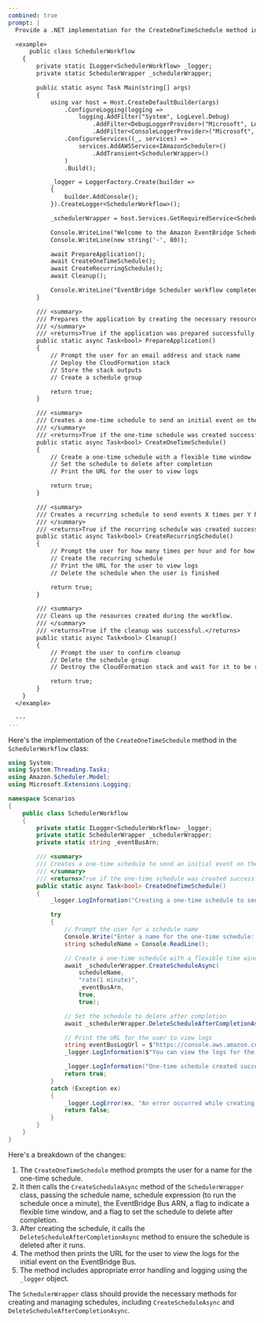 ```yaml
---
combined: true
prompt: |
  Provide a .NET implementation for the CreateOneTimeSchedule method in the SchedulerWorkflow class given below. Use the service wrapper methods in SchedulerWrapper for the service calls. Create a schedule that is set to delete after completion.

  <example>
      public class SchedulerWorkflow
    {
        private static ILogger<SchedulerWorkflow> _logger;
        private static SchedulerWrapper _schedulerWrapper;

        public static async Task Main(string[] args)
        {
            using var host = Host.CreateDefaultBuilder(args)
                .ConfigureLogging(logging =>
                    logging.AddFilter("System", LogLevel.Debug)
                        .AddFilter<DebugLoggerProvider>("Microsoft", LogLevel.Information)
                        .AddFilter<ConsoleLoggerProvider>("Microsoft", LogLevel.Trace))
                .ConfigureServices((_, services) =>
                    services.AddAWSService<IAmazonScheduler>()
                        .AddTransient<SchedulerWrapper>()
                )
                .Build();

            _logger = LoggerFactory.Create(builder =>
            {
                builder.AddConsole();
            }).CreateLogger<SchedulerWorkflow>();

            _schedulerWrapper = host.Services.GetRequiredService<SchedulerWrapper>();

            Console.WriteLine("Welcome to the Amazon EventBridge Scheduler Workflow!");
            Console.WriteLine(new string('-', 80));

            await PrepareApplication();
            await CreateOneTimeSchedule();
            await CreateRecurringSchedule();
            await Cleanup();

            Console.WriteLine("EventBridge Scheduler workflow completed.");
        }

        /// <summary>
        /// Prepares the application by creating the necessary resources.
        /// </summary>
        /// <returns>True if the application was prepared successfully.</returns>
        public static async Task<bool> PrepareApplication()
        {
            // Prompt the user for an email address and stack name
            // Deploy the CloudFormation stack
            // Store the stack outputs
            // Create a schedule group

            return true;
        }

        /// <summary>
        /// Creates a one-time schedule to send an initial event on the new EventBus.
        /// </summary>
        /// <returns>True if the one-time schedule was created successfully.</returns>
        public static async Task<bool> CreateOneTimeSchedule()
        {
            // Create a one-time schedule with a flexible time window
            // Set the schedule to delete after completion
            // Print the URL for the user to view logs

            return true;
        }

        /// <summary>
        /// Creates a recurring schedule to send events X times per Y hours.
        /// </summary>
        /// <returns>True if the recurring schedule was created successfully.</returns>
        public static async Task<bool> CreateRecurringSchedule()
        {
            // Prompt the user for how many times per hour and for how many hours
            // Create the recurring schedule
            // Print the URL for the user to view logs
            // Delete the schedule when the user is finished

            return true;
        }

        /// <summary>
        /// Cleans up the resources created during the workflow.
        /// </summary>
        /// <returns>True if the cleanup was successful.</returns>
        public static async Task<bool> Cleanup()
        {
            // Prompt the user to confirm cleanup
            // Delete the schedule group
            // Destroy the CloudFormation stack and wait for it to be removed

            return true;
        }
    }
  </example>

  ---
---
```

Here's the implementation of the `CreateOneTimeSchedule` method in the `SchedulerWorkflow` class:

```csharp
using System;
using System.Threading.Tasks;
using Amazon.Scheduler.Model;
using Microsoft.Extensions.Logging;

namespace Scenarios
{
    public class SchedulerWorkflow
    {
        private static ILogger<SchedulerWorkflow> _logger;
        private static SchedulerWrapper _schedulerWrapper;
        private static string _eventBusArn;

        /// <summary>
        /// Creates a one-time schedule to send an initial event on the new EventBus.
        /// </summary>
        /// <returns>True if the one-time schedule was created successfully.</returns>
        public static async Task<bool> CreateOneTimeSchedule()
        {
            _logger.LogInformation("Creating a one-time schedule to send an initial event...");

            try
            {
                // Prompt the user for a schedule name
                Console.Write("Enter a name for the one-time schedule: ");
                string scheduleName = Console.ReadLine();

                // Create a one-time schedule with a flexible time window
                await _schedulerWrapper.CreateScheduleAsync(
                    scheduleName,
                    "rate(1 minute)",
                    _eventBusArn,
                    true,
                    true);

                // Set the schedule to delete after completion
                await _schedulerWrapper.DeleteScheduleAfterCompletionAsync(scheduleName);

                // Print the URL for the user to view logs
                string eventBusLogUrl = $"https://console.aws.amazon.com/events/eventbus";
                _logger.LogInformation($"You can view the logs for the initial event at: {eventBusLogUrl}");

                _logger.LogInformation("One-time schedule created successfully.");
                return true;
            }
            catch (Exception ex)
            {
                _logger.LogError(ex, "An error occurred while creating the one-time schedule.");
                return false;
            }
        }
    }
}
```

Here's a breakdown of the changes:

1. The `CreateOneTimeSchedule` method prompts the user for a name for the one-time schedule.
2. It then calls the `CreateScheduleAsync` method of the `SchedulerWrapper` class, passing the schedule name, schedule expression (to run the schedule once a minute), the EventBridge Bus ARN, a flag to indicate a flexible time window, and a flag to set the schedule to delete after completion.
3. After creating the schedule, it calls the `DeleteScheduleAfterCompletionAsync` method to ensure the schedule is deleted after it runs.
4. The method then prints the URL for the user to view the logs for the initial event on the EventBridge Bus.
5. The method includes appropriate error handling and logging using the `_logger` object.

The `SchedulerWrapper` class should provide the necessary methods for creating and managing schedules, including `CreateScheduleAsync` and `DeleteScheduleAfterCompletionAsync`.